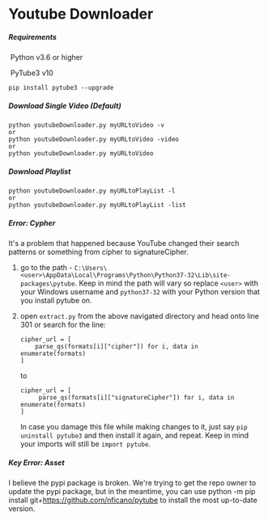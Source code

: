# Youtube Downloader	

##### Requirements

​	Python v3.6 or higher

​	PyTube3 v10

```
pip install pytube3 --upgrade
```



##### Download Single Video (Default)

```
python youtubeDownloader.py myURLtoVideo -v
or
python youtubeDownloader.py myURLtoVideo -video
or
python youtubeDownloader.py myURLtoVideo
```

##### Download Playlist

```
python youtubeDownloader.py myURLtoPlayList -l
or
python youtubeDownloader.py myURLtoPlayList -list
```

##### Error: Cypher

 It's a problem that happened because YouTube changed their search patterns or something from cipher to signatureCipher.

1. go to the path - `C:\Users\<user>\AppData\Local\Programs\Python\Python37-32\Lib\site-packages\pytube`. Keep in mind the path will vary so replace `<user>` with your Windows username and `python37-32` with your Python version that you install pytube on.

2. open `extract.py` from the above navigated directory and head onto line 301 or search for the line:

   ```
   cipher_url = [
       parse_qs(formats[i]["cipher"]) for i, data in enumerate(formats)
   ]
   ```

   to

   ```
   cipher_url = [
        parse_qs(formats[i]["signatureCipher"]) for i, data in enumerate(formats)
   ]
   ```

   In case you damage this file while making changes to it, just say `pip uninstall pytube3` and then install it again, and repeat. Keep in mind your imports will still be `import pytube`.



##### Key Error: Asset
I believe the pypi package is broken. We're trying to get the repo owner to update the pypi package, but in the meantime, you can use python -m pip install git+https://github.com/nficano/pytube to install the most up-to-date version.